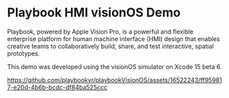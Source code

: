 # Playbook HMI visionOS Demo
Playbook, powered by Apple Vision Pro, is a powerful and flexible enterprise platform for human machine interface (HMI) design that enables creative teams to collaboratively build, share, and test interactive, spatial prototypes.

This demo was developed using the visionOS simulator on Xcode 15 beta 6.

https://github.com/playbookvr/playbookVisionOS/assets/16522243/ff959817-e20d-4b6b-bcdc-df84ba525ccc

